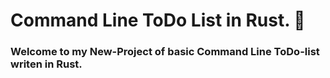 # Command Line ToDo List in Rust. 🦀
### Welcome to my New-Project of basic Command Line ToDo-list writen in Rust.

